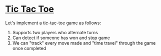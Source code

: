 <!---
{"next":"Notes/README.md","title":"Tic Tac Toe"}
-->

# [Tic Tac Toe](https://codesandbox.io/s/new)

Let's implement a tic-tac-toe game as follows:

1. Supports two players who alternate turns
2. Can detect if someone has won and stop game
3. We can "track" every move made and "time travel" through the game once completed